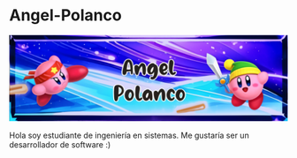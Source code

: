 # Angel-Polanco
![Texto alternativo](./banner.png)

Hola soy estudiante de ingeniería en sistemas. Me gustaría ser un desarrollador de software :)
